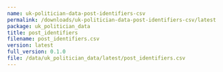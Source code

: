 ```yaml
---
name: uk-politician-data-post-identifiers-csv
permalink: /downloads/uk-politician-data-post-identifiers-csv/latest
package: uk_politician_data
title: post_identifiers
filename: post_identifiers.csv
version: latest
full_version: 0.1.0
file: /data/uk_politician_data/latest/post_identifiers.csv
---
```

